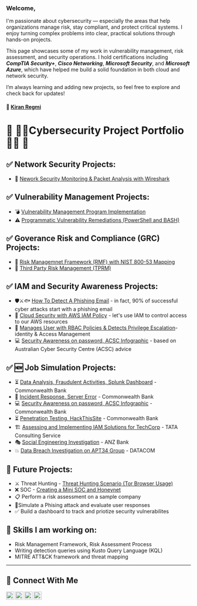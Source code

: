 
### Welcome,
I'm passionate about cybersecurity — especially the areas that help organizations manage risk, stay compliant, and protect critical systems. I enjoy turning complex problems into clear, practical solutions through hands-on projects.

This page showcases some of my work in vulnerability management, risk assessment, and security operations. I hold certifications including ***CompTIA Security+***, ***Cisco Networking***, ***Microsoft Security***, and ***Microsoft Azure***, which have helped me build a solid foundation in both cloud and network security.

I’m always learning and adding new projects, so feel free to explore and check back for updates!

#### 👤 <a href="https://www.linkedin.com/in/kiran-regmi/"> Kiran Regmi </a>

# 📌 👨‍💻Cybersecurity Project Portfolio👨‍💻 📌

## ✅ Network Security Projects:
- 🔹 [Nework Security Monitoring & Packet Analysis with Wireshark](https://github.com/kiran-regmi/network-traffic-analysis-wireshark)

## ✅ Vulnerability Management Projects:
- 💣 [Vulnerability Management Program Implementation](https://github.com/kiran-regmi/vulnerability-management-program)
- ⚠️ [Programmatic Vulnerability Remediations (PowerShell and BASH)](http://github.com/kiran-regmi/programmatic-vulnerability-remediations)

## ✅ Goverance Risk and Compliance (GRC) Projects:
- 🚨 [Risk Managemnet Framework (RMF) with NIST 800-53 Mapping](https://gitHub.com/kiran-regmi/grc-rmf-nist800-53)
- 🚨 [Third Party Risk Management (TPRM)](https://gitHub.com/kiran-regmi/tprm)

## ✅ IAM and Security Awareness Projects:
- 🛡️⚔️🐟 [How To Detect A Phishing Email](https://github.com/kiran-regmi/phishing-email-campaign) - in fact, 90% of successful cyber attacks start with a phishing email
- 🔐 [Cloud Security with AWS IAM Policy](https://github.com/kiran-regmi/cloud-security-aws-iam) - let's use IAM to control access to our AWS resources
- 🔐 [Manages User with RBAC Policies & Detects Privilege Escalation](https://github.com/kiran-regmi/rbac-iam-project)- identity & Access Management
- 💻 [Security Awareness on password, ACSC Infographic](https://github.com/kiran-regmi/security-awareness-pwd-acsc-infographic) - based on Australian Cyber Security Centre (ACSC) advice

## ✅ 🆕 Job Simulation Projects:
- ⏳ [Data Analysis, Fraudulent Activities, Splunk Dashboard](https://github.com/kiran-regmi/data-analysis-fraudulent-activities) - Commonwealth Bank
- 🚨 [Incident Response, Server Error](https://github.com/kiran-regmi/incident-response-server-error) - Commonwealth Bank
- 💻 [Security Awareness on password, ACSC Infographic](https://github.com/kiran-regmi/security-awareness-pwd-acsc-infographic) - Commonwealth Bank
- ⏳ [Penetration Testing, HackThisSite](://github.com/kiran-regmi/penetration-testing-hackthissite) - Commonwealth Bank
- 🏗️ [Assessing and Implementing IAM Solutions for TechCorp](https://github.com/kiran-regmi/assessing-implementing-IAM-solution) - TATA Consulting Service
- 🎭 [Social Engineering Investigation](https://github.com/kiran-regmi/social-engineering-investigation-anz) - ANZ Bank
- 💥 [Data Breach Investigation on APT34 Group](https://github.com/kiran-regmi/data-breach-investigation-apt34) - DATACOM
    
## 👀 Future Projects:
- ⚔️ Threat Hunting - [Threat Hunting Scenario (Tor Browser Usage)](https://github.com/kiran-regmi/threat-hunting-scenario-tor)
- ❌  SOC - [Creating a Mini SOC and Honeynet](https://github.com/kiran-regmi/mini-soc-honeynet) 
- 📋 Perform a risk assessment on a sample company
- 🚨Simulate a Phising attack and evaluate user responses
- ✅ Build a dashboard to track and priotize security vulnerabilites

## 👋 Skills I am working on:
- Risk Management Framework, Risk Assessment Process
- Writing detection queries using Kusto Query Language (KQL)
- MITRE ATT&CK framework and threat mapping


<hr/>

## 🤳 Connect With Me

[<img align="left" alt="___________ | YouTube" width="22px" src="https://cdn.jsdelivr.net/npm/simple-icons@v3/icons/youtube.svg" />][youtube]
[<img align="left" alt="___________ | Twitter" width="22px" src="https://cdn.jsdelivr.net/npm/simple-icons@v3/icons/twitter.svg" />][twitter]
[<img align="left" alt="___________ | LinkedIn" width="22px" src="https://cdn.jsdelivr.net/npm/simple-icons@v3/icons/linkedin.svg" />][linkedin]
[<img align="left" alt="___________ | Instagram" width="22px" src="https://cdn.jsdelivr.net/npm/simple-icons@v3/icons/instagram.svg" />][instagram]

[twitter]: https://twitter.com/___________
[youtube]: https://www.youtube.com/@kiran-regmi-cyber-defense/
[instagram]: https://www.instagram.com/___________
[linkedin]: https://linkedin.com/in/kiran-regmi/_


<!--
<img width="35" alt="image" src="https://github.com/user-attachments/assets/2f41c7cd-5ea8-4475-b451-a37161b6c3fb"> 
<img width="35" alt="image" src="https://github.com/user-attachments/assets/77649969-9910-4994-8b96-74a116cfb2a8">
-->
